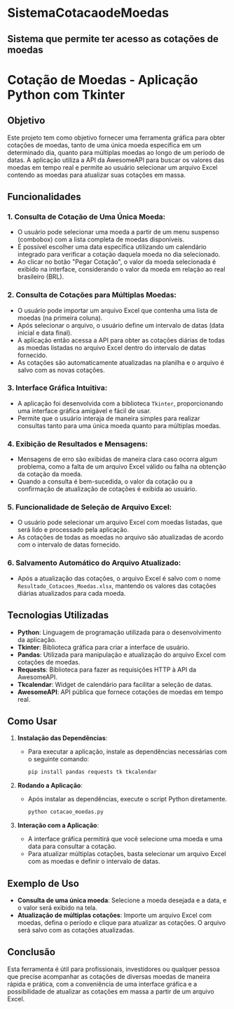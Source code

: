 # SistemaCotacaodeMoedas
 Sistema que permite ter acesso as cotações de moedas
---

# Cotação de Moedas - Aplicação Python com Tkinter

## Objetivo

Este projeto tem como objetivo fornecer uma ferramenta gráfica para obter cotações de moedas, tanto de uma única moeda específica em um determinado dia, quanto para múltiplas moedas ao longo de um período de datas. A aplicação utiliza a API da AwesomeAPI para buscar os valores das moedas em tempo real e permite ao usuário selecionar um arquivo Excel contendo as moedas para atualizar suas cotações em massa.

## Funcionalidades

### 1. **Consulta de Cotação de Uma Única Moeda:**
   - O usuário pode selecionar uma moeda a partir de um menu suspenso (combobox) com a lista completa de moedas disponíveis.
   - É possível escolher uma data específica utilizando um calendário integrado para verificar a cotação daquela moeda no dia selecionado.
   - Ao clicar no botão "Pegar Cotação", o valor da moeda selecionada é exibido na interface, considerando o valor da moeda em relação ao real brasileiro (BRL).
   
### 2. **Consulta de Cotações para Múltiplas Moedas:**
   - O usuário pode importar um arquivo Excel que contenha uma lista de moedas (na primeira coluna).
   - Após selecionar o arquivo, o usuário define um intervalo de datas (data inicial e data final).
   - A aplicação então acessa a API para obter as cotações diárias de todas as moedas listadas no arquivo Excel dentro do intervalo de datas fornecido.
   - As cotações são automaticamente atualizadas na planilha e o arquivo é salvo com as novas cotações.

### 3. **Interface Gráfica Intuitiva:**
   - A aplicação foi desenvolvida com a biblioteca `Tkinter`, proporcionando uma interface gráfica amigável e fácil de usar.
   - Permite que o usuário interaja de maneira simples para realizar consultas tanto para uma única moeda quanto para múltiplas moedas.

### 4. **Exibição de Resultados e Mensagens:**
   - Mensagens de erro são exibidas de maneira clara caso ocorra algum problema, como a falta de um arquivo Excel válido ou falha na obtenção da cotação da moeda.
   - Quando a consulta é bem-sucedida, o valor da cotação ou a confirmação de atualização de cotações é exibida ao usuário.

### 5. **Funcionalidade de Seleção de Arquivo Excel:**
   - O usuário pode selecionar um arquivo Excel com moedas listadas, que será lido e processado pela aplicação.
   - As cotações de todas as moedas no arquivo são atualizadas de acordo com o intervalo de datas fornecido.

### 6. **Salvamento Automático do Arquivo Atualizado:**
   - Após a atualização das cotações, o arquivo Excel é salvo com o nome `Resultado_Cotacoes_Moedas.xlsx`, mantendo os valores das cotações diárias atualizados para cada moeda.

## Tecnologias Utilizadas

- **Python**: Linguagem de programação utilizada para o desenvolvimento da aplicação.
- **Tkinter**: Biblioteca gráfica para criar a interface de usuário.
- **Pandas**: Utilizada para manipulação e atualização do arquivo Excel com cotações de moedas.
- **Requests**: Biblioteca para fazer as requisições HTTP à API da AwesomeAPI.
- **Tkcalendar**: Widget de calendário para facilitar a seleção de datas.
- **AwesomeAPI**: API pública que fornece cotações de moedas em tempo real.

## Como Usar

1. **Instalação das Dependências**:
   - Para executar a aplicação, instale as dependências necessárias com o seguinte comando:

     ```bash
     pip install pandas requests tk tkcalendar
     ```

2. **Rodando a Aplicação**:
   - Após instalar as dependências, execute o script Python diretamente.

     ```bash
     python cotacao_moedas.py
     ```

3. **Interação com a Aplicação**:
   - A interface gráfica permitirá que você selecione uma moeda e uma data para consultar a cotação.
   - Para atualizar múltiplas cotações, basta selecionar um arquivo Excel com as moedas e definir o intervalo de datas.

## Exemplo de Uso

- **Consulta de uma única moeda**: Selecione a moeda desejada e a data, e o valor será exibido na tela.
- **Atualização de múltiplas cotações**: Importe um arquivo Excel com moedas, defina o período e clique para atualizar as cotações. O arquivo será salvo com as cotações atualizadas.

## Conclusão

Esta ferramenta é útil para profissionais, investidores ou qualquer pessoa que precise acompanhar as cotações de diversas moedas de maneira rápida e prática, com a conveniência de uma interface gráfica e a possibilidade de atualizar as cotações em massa a partir de um arquivo Excel.
